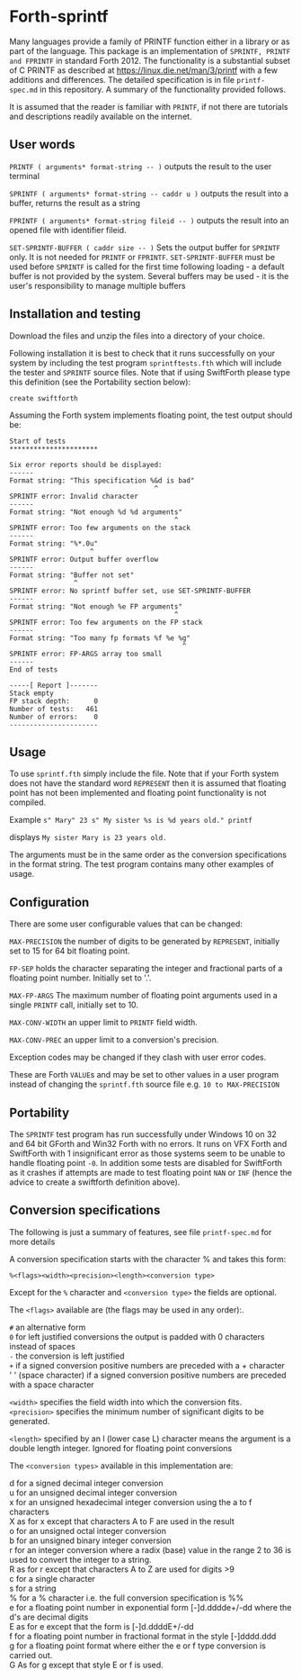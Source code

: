 # Forth-sprintf

Many languages provide a family of PRINTF function either in a library or as part of the language. This package is an implementation of `SPRINTF, PRINTF and FPRINTF` in standard Forth 2012. The functionality is a substantial subset of C PRINTF as described at https://linux.die.net/man/3/printf with a few additions and differences. The detailed specification is in file `printf-spec.md` in this repository. A summary of the functionality provided follows.

It is assumed that the reader is familiar with `PRINTF`, if not there are tutorials and descriptions readily available on the internet.

## User words

`PRINTF ( arguments* format-string -- )` outputs the result to the user terminal

`SPRINTF ( arguments* format-string -- caddr u )` outputs the result into a buffer, returns the result as a string

`FPRINTF ( arguments* format-string fileid -- )` outputs the result into an opened file with identifier fileid.

`SET-SPRINTF-BUFFER ( caddr size -- )` Sets the output buffer for `SPRINTF` only. It is not needed for `PRINTF` or `FPRINTF`. `SET-SPRINTF-BUFFER` must be used before `SPRINTF` is called for the first time following loading - a default buffer is not provided by the system. Several buffers may be used  - it is the user's responsibility to manage multiple buffers

## Installation and testing

Download the files and unzip the files into a directory of your choice.

Following installation it is best to check that it runs successfully on your system by including the test program `sprintftests.fth` which will include the tester and `SPRINTF` source files. Note that if using SwiftForth please type this definition (see the Portability section below):

`create swiftforth`
   
Assuming the Forth system implements floating point, the test output should be:
```
Start of tests
**********************

Six error reports should be displayed:
------
Format string: "This specification %&d is bad"
                                    ^
SPRINTF error: Invalid character
------
Format string: "Not enough %d %d arguments"
                                         ^
SPRINTF error: Too few arguments on the stack
------
Format string: "%*.0u"
                    ^
SPRINTF error: Output buffer overflow
------
Format string: "Buffer not set"
                ^
SPRINTF error: No sprintf buffer set, use SET-SPRINTF-BUFFER
------
Format string: "Not enough %e FP arguments"
                                         ^
SPRINTF error: Too few arguments on the FP stack
------
Format string: "Too many fp formats %f %e %g"
                                           ^
SPRINTF error: FP-ARGS array too small
------
End of tests

-----[ Report ]-------
Stack empty
FP stack depth:      0
Number of tests:   461
Number of errors:    0
----------------------
```
## Usage

To use `sprintf.fth` simply include the file. Note that if your Forth system does not have the standard word `REPRESENT` then it is assumed that floating point has not been implemented and floating point functionality is not compiled.

Example
   `s" Mary" 23 s" My sister %s is %d years old." printf`

displays
   `My sister Mary is 23 years old.`

The arguments must be in the same order as the conversion specifications in the format string. The test program contains many other examples of usage.

## Configuration

There are some user configurable values that can be changed:

`MAX-PRECISION`  the number of digits to be generated by `REPRESENT`, initially set to 15 for 64 bit floating point.

`FP-SEP`  holds the character separating the integer and fractional parts of a floating point number. Initially set to '.'.

`MAX-FP-ARGS`  The maximum number of floating point arguments used in a single `PRINTF` call, initially set to 10.

`MAX-CONV-WIDTH` an upper limit to `PRINTF` field width.

`MAX-CONV-PREC` an upper limit to a conversion's precision.

Exception codes may be changed if they clash with user error codes.

These are Forth `VALUE`s and may be set to other values in a user program instead of changing the `sprintf.fth` source file e.g.
  `10 to MAX-PRECISION`

## Portability

The `SPRINTF` test program has run successfully under Windows 10 on 32 and 64 bit GForth and Win32 Forth with no errors. It runs on VFX Forth and SwiftForth with 1 insignificant error as those systems seem to be unable to handle floating point `-0`. In addition some tests are disabled for SwiftForth as it crashes if attempts are made to test floating point `NAN` or `INF` (hence the advice to create a swiftforth definition above).

## Conversion specifications

The following is just a summary of features, see file `printf-spec.md` for more details 

A conversion specification starts with the character % and takes this form:

   `%<flags><width><precision><length><conversion type>`

Except for the `%` character and `<conversion type>` the fields are optional.

The `<flags>` available are (the flags may be used in any order):.

`#`  an alternative form<br>
`0`  for left justified conversions the output is padded with 0 characters instead of spaces<br>
`-`  the conversion is left justified<br>
`+`  if a signed conversion positive numbers are preceded with a + character<br>
' '  (space character) if a signed conversion positive numbers are preceded with a space character<br>

`<width>` specifies the field width into which the conversion fits.<br>
`<precision>` specifies the minimum number of significant digits to be generated.

`<length>` specified by an l (lower case L) character means the argument is a double length integer. Ignored for floating point conversions<br>

The `<conversion types>` available in this implementation are:

d  for a signed decimal integer conversion<br>
u  for an unsigned decimal integer conversion<br>
x  for an unsigned hexadecimal integer conversion using the a to f characters<br>
X  as for x except that characters A to F are used in the result<br>
o  for an unsigned octal integer conversion<br> 
b  for an unsigned binary integer conversion<br>
r  for an integer conversion where a radix (base) value in the range 2 to 36 is used to convert the integer to a string.<br>
R  as for r except that characters A to Z are used for digits >9<br>
c  for a single character<br>
s  for a string<br>
%  for a % character i.e. the full conversion specification is %%<br>
e  for a floating point number in exponential form \[-\]d.dddde+/-dd where the d's are decimal digits<br>
E  as for e except that the form is \[-\]d.ddddE+/-dd<br>
f  for a floating point number in fractional format in the style \[-\]dddd.ddd<br>
g  for a floating point format where either the e or f type conversion is carried out.<br>
G  As for g except that style E or f is used.

